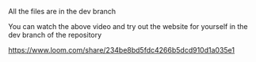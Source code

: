 All the files are in the dev branch

You can watch the above video and try out the website for yourself in the dev branch of the repository

https://www.loom.com/share/234be8bd5fdc4266b5dcd910d1a035e1
